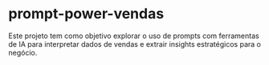 # prompt-power-vendas
Este projeto tem como objetivo explorar o uso de prompts com ferramentas de IA para interpretar dados de vendas e extrair insights estratégicos para o negócio.
